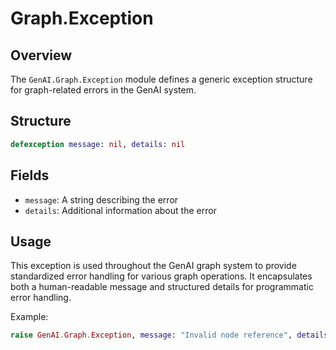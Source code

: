 # Graph.Exception

## Overview
The `GenAI.Graph.Exception` module defines a generic exception structure for graph-related errors in the GenAI system.

## Structure
```elixir
defexception message: nil, details: nil
```

## Fields
- `message`: A string describing the error
- `details`: Additional information about the error

## Usage
This exception is used throughout the GenAI graph system to provide standardized error handling for various graph operations. It encapsulates both a human-readable message and structured details for programmatic error handling.

Example:
```elixir
raise GenAI.Graph.Exception, message: "Invalid node reference", details: %{node_id: "123", error: :not_found}
```